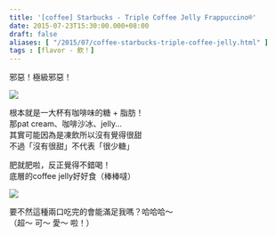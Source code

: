 ```yaml
---
title: '[coffee] Starbucks - Triple Coffee Jelly Frappuccino®'
date: 2015-07-23T15:30:00.000+08:00
draft: false
aliases: [ "/2015/07/coffee-starbucks-triple-coffee-jelly.html" ]
tags : [flavor - 飲！]
---
```


邪惡！極級邪惡！  

[![](https://farm1.staticflickr.com/510/19698015398_6d2e27f60a_z.jpg)](https://farm1.staticflickr.com/510/19698015398_6d2e27f60a_z.jpg)

根本就是一大杯有咖啡味的糖 + 脂肪！  
那pat cream、咖啡沙冰、jelly...  
其實可能因為是凍飲所以沒有覺得很甜  
不過「沒有很甜」不代表「很少糖」  
  
肥就肥啦，反正覺得不錯喝！  
底層的coffee jelly好好食（棒棒噠）  

[![](https://farm1.staticflickr.com/441/19698044430_5474a07d6b_z.jpg)](https://farm1.staticflickr.com/441/19698044430_5474a07d6b_z.jpg)

要不然這種兩口吃完的會能滿足我嗎？哈哈哈～  
（超～ 可～ 愛～ 啦！）